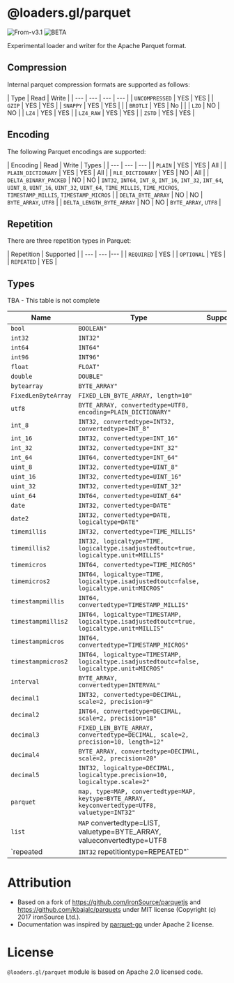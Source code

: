 # @loaders.gl/parquet

<p class="badges">
  <img src="https://img.shields.io/badge/From-v3.1-blue.svg?style=flat-square" alt="From-v3.1" />
  <img src="https://img.shields.io/badge/-BETA-teal.svg" alt="BETA" />
</p>

Experimental loader and writer for the Apache Parquet format.

## Compression

Internal parquet compression formats are supported as follows:

| Type | Read | Write |
| --- | --- | --- | --- |
| `UNCOMPRESSED`  | YES | YES |
| `GZIP` | YES | YES |
| `SNAPPY` | YES | YES | |
| `BROTLI` | YES | No | |
| `LZO` | NO | NO |
| `LZ4`  | YES | YES |
| `LZ4_RAW` | YES | YES |
| `ZSTD` | YES | YES |

## Encoding

The following Parquet encodings are supported:

| Encoding | Read | Write | Types |
| --- | --- | --- |
| `PLAIN` | YES | YES | All |
| `PLAIN_DICTIONARY` | YES | YES | All |
| `RLE_DICTIONARY` | YES | NO |  All |
| `DELTA_BINARY_PACKED` | NO | NO | `INT32`, `INT64`, `INT_8`, `INT_16`, `INT_32`, `INT_64`, `UINT_8`, `UINT_16`, `UINT_32`, `UINT_64`, `TIME_MILLIS`, `TIME_MICROS`, `TIMESTAMP_MILLIS`, `TIMESTAMP_MICROS` |
| `DELTA_BYTE_ARRAY` | NO | NO | `BYTE_ARRAY`, `UTF8` |
| `DELTA_LENGTH_BYTE_ARRAY` | NO | NO | `BYTE_ARRAY`, `UTF8` |

## Repetition

There are three repetition types in Parquet:

| Repetition | Supported |
| --- | --- |--- |
| `REQUIRED` | YES |
| `OPTIONAL` | YES |
| `REPEATED` | YES |

## Types

TBA - This table is not complete

| Name | Type | Supported |
| --- | --- |--- |
| `bool` | `BOOLEAN"` | |
| `int32` | `INT32"` | |
| `int64` | `INT64"` | |
| `int96` | `INT96"` | |
| `float` | `FLOAT"` | |
| `double` | `DOUBLE"` | |
| `bytearray` | `BYTE_ARRAY"` | |
| `FixedLenByteArray` | `FIXED_LEN_BYTE_ARRAY, length=10"` | |
| `utf8` | `BYTE_ARRAY, convertedtype=UTF8, encoding=PLAIN_DICTIONARY"` | |
| `int_8` | `INT32, convertedtype=INT32, convertedtype=INT_8"` | |
| `int_16` | `INT32, convertedtype=INT_16"` | |
| `int_32` | `INT32, convertedtype=INT_32"` | |
| `int_64` | `INT64, convertedtype=INT_64"` | |
| `uint_8` | `INT32, convertedtype=UINT_8"` | |
| `uint_16` | `INT32, convertedtype=UINT_16"` | |
| `uint_32` | `INT32, convertedtype=UINT_32"` | |
| `uint_64` | `INT64, convertedtype=UINT_64"` | |
| `date` | `INT32, convertedtype=DATE"` | |
| `date2` | `INT32, convertedtype=DATE, logicaltype=DATE"` | |
| `timemillis` | `INT32, convertedtype=TIME_MILLIS"` | |
| `timemillis2` | `INT32, logicaltype=TIME, logicaltype.isadjustedtoutc=true, logicaltype.unit=MILLIS"` | |
| `timemicros` | `INT64, convertedtype=TIME_MICROS"` | |
| `timemicros2` | `INT64, logicaltype=TIME, logicaltype.isadjustedtoutc=false, logicaltype.unit=MICROS"` | |
| `timestampmillis` | `INT64, convertedtype=TIMESTAMP_MILLIS"` | |
| `timestampmillis2` | `INT64, logicaltype=TIMESTAMP, logicaltype.isadjustedtoutc=true, logicaltype.unit=MILLIS"` | |
| `timestampmicros` | `INT64, convertedtype=TIMESTAMP_MICROS"` | |
| `timestampmicros2` | `INT64, logicaltype=TIMESTAMP, logicaltype.isadjustedtoutc=false, logicaltype.unit=MICROS"` | |
| `interval` | `BYTE_ARRAY, convertedtype=INTERVAL"` | |
| `decimal1` | `INT32, convertedtype=DECIMAL, scale=2, precision=9"` | |
| `decimal2` | `INT64, convertedtype=DECIMAL, scale=2, precision=18"` | |
| `decimal3` | `FIXED_LEN_BYTE_ARRAY, convertedtype=DECIMAL, scale=2, precision=10, length=12"` | |
| `decimal4` | `BYTE_ARRAY, convertedtype=DECIMAL, scale=2, precision=20"` | |
| `decimal5` | `INT32, logicaltype=DECIMAL, logicaltype.precision=10, logicaltype.scale=2"` | |
| `parquet` | `map, type=MAP, convertedtype=MAP, keytype=BYTE_ARRAY, keyconvertedtype=UTF8, valuetype=INT32"` | |
| `list` | `MAP` convertedtype=LIST, valuetype=BYTE_ARRAY, valueconvertedtype=UTF8 | |
| `repeated | `INT32` repetitiontype=REPEATED"` | |

# Attribution

- Based on a fork of https://github.com/ironSource/parquetjs and  https://github.com/kbajalc/parquets under MIT license (Copyright (c) 2017 ironSource Ltd.).
- Documentation was inspired by [parquet-go](https://github.com/xitongsys/parquet-go/blob/master/LICENSE) under Apache 2 license.

# License

`@loaders.gl/parquet` module is based on Apache 2.0 licensed code.
